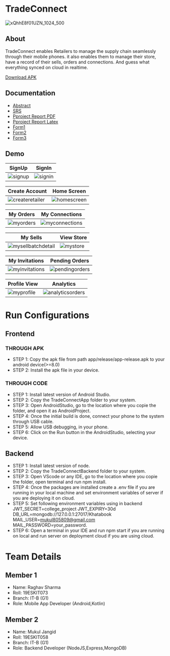 
# TradeConnect 

![xQhhE8f01UZN_1024_500](https://github.com/raghavtilak/TradeConnect/assets/74963954/3f8c7103-9ac4-4cd4-ac82-ee553dae9df9)

## About

TradeConnect enables Retailers to manage the supply chain seamlessly through their mobile phones. it also enables them to manage their store, have a record of their sells, orders and connections. And guess what everything synced on cloud in realtime.

[Download APK](https://github.com/raghavtilak/TradeConnect/blob/main/FrontendCode/TradeConnect-master/app/release/app-release.apk)

## Documentation

- [Abstract](https://github.com/raghavtilak/TradeConnect/blob/main/Project%20Documentation/AbstractTradeConnect.pdf)
- [SRS](https://github.com/raghavtilak/TradeConnect/blob/main/Project%20Documentation/SRSTradeConnect.pdf)
- [Pproject Report PDF](https://github.com/raghavtilak/TradeConnect/blob/main/Project%20Documentation/ProjectReportTradeConnect.pdf)
- [Pproject Report Latex](https://github.com/raghavtilak/TradeConnect/blob/main/Project%20Documentation/ProjectReportTradeConnect.zip)
- [Form1](https://github.com/raghavtilak/TradeConnect/blob/main/Project%20Documentation/Form1.pdf)
- [Form2](https://github.com/raghavtilak/TradeConnect/blob/main/Project%20Documentation/Form2.pdf)
- [Form3](https://github.com/raghavtilak/TradeConnect/blob/main/Project%20Documentation/Form3.pdf)

## Demo

| SignUp |  SignIn |
|---     |---      |
|![signup](https://github.com/raghavtilak/TradeConnect/assets/74963954/b175c152-621f-4edf-ada5-ac216f4cef81)|![signin](https://github.com/raghavtilak/TradeConnect/assets/74963954/bc740353-dc12-4c47-80cc-682057b12356)|

| Create Account |  Home Screen |
|---     |---      |
|![createretailer](https://github.com/raghavtilak/TradeConnect/assets/74963954/70c580e5-d502-49a6-ad57-696539c8fa13) | ![homescreen](https://github.com/raghavtilak/TradeConnect/assets/74963954/e09f67e6-812f-4771-a058-bc375292d1e4) |


|My Orders | My Connections|
|---     |---      |
|![myorders](https://github.com/raghavtilak/TradeConnect/assets/74963954/12e272e1-3e06-452c-a380-a9e199308df9)|![myconnections](https://github.com/raghavtilak/TradeConnect/assets/74963954/ae7f5866-ebd6-45bf-9a85-f7984f84791b)|


|My Sells | View Store |
|---     |---      |
|![mysellbatchdetail](https://github.com/raghavtilak/TradeConnect/assets/74963954/1e3836b4-2eef-4900-b80b-0ee48b5dbfe4)|![mystore](https://github.com/raghavtilak/TradeConnect/assets/74963954/2f84f07b-a874-4f89-920c-833a5742042f)|


|My Invitations | Pending Orders |
|---     |---      |
|![myinvitations](https://github.com/raghavtilak/TradeConnect/assets/74963954/866bd3e0-0432-4d07-ae45-9dd7a58a0599)|![pendingorders](https://github.com/raghavtilak/TradeConnect/assets/74963954/5ee0b434-6d09-4d4d-9fdb-80beaeac905f)|


|Profile View | Analytics |
|---     |---                  |
|![myprofile](https://github.com/raghavtilak/TradeConnect/assets/74963954/e9ed1de9-9d2d-44d5-b806-8c1a613c4fc0)|![analyticsorders](https://github.com/raghavtilak/TradeConnect/assets/74963954/aa52cab9-5a95-462e-b06b-88a701dd193c)|

# Run Configurations
## Frontend
### THROUGH APK

- STEP 1: Copy the apk file from path app/release/app-release.apk to your android device(>=8.0)
- STEP 2: Install the apk file in your device.

### THROUGH CODE

- STEP 1: Install latest version of Android Studio.
- STEP 2: Copy the TradeConnectApp folder to your system.
- STEP 3: Open AndroidStudio, go to the location where you copie the folder, and open it as AndroidProject.
- STEP 4: Once the initial build is done, connect your phone to the system through USB cable.
- STEP 5: Allow USB debugging, in your phone.
- STEP 6: Click on the Run button in the AndroidStudio, selecting your device.


## Backend
- STEP 1: Install latest version of node.
- STEP 2: Copy the TradeConnectBackend folder to your system.
- STEP 3: Open VScode or any IDE, go to the location where you copie the folder, open terminal and run npm install.
- STEP 4: Once the packages are installed create a .env file if you are running in your local machine and set environment variables of server if you are deploying it on cloud.
- STEP 5: Set following environment variables using in backend JWT_SECRET=college_project JWT_EXPIRY=30d DB_URL=mongodb://127.0.0.1:27017/Khatabook MAIL_USER=mukul805809@gmail.com MAIL_PASSWORD=your_password.
- STEP 6: Open a terminal in your IDE and run npm start if you are running on local and run server on deployment cloud if you are using cloud.


# Team Details
## Member 1
- Name: Raghav Sharma
- Roll: 19ESKIT073
- Branch: IT-B (G1)
- Role: Mobile App Developer (Android,Kotlin) 

## Member 2
- Name: Mukul Jangid
- Roll: 19ESKIT058
- Branch: IT-B (G1)
- Role: Backend Developer (NodeJS,Express,MongoDB) 
